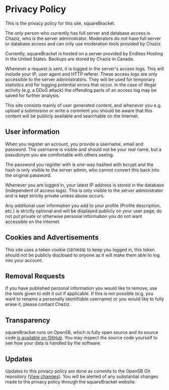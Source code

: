 # Privacy Policy

This is the privacy policy for this site, squareBracket.

The only person who currently has full server and database access is Chaziz, who is the server administrator. Moderators do not have full server or database access and can only use moderation tools provided by Chaziz.

Currently, squareBracket is hosted on a server provided by Endless Hosting in the United States. Backups are stored by Chaziz in Canada.

Whenever a request is sent, it is logged in the server's access logs. This will include your IP, user agent and HTTP referer. These access logs are only accessible to the server administrators. They will be used for temporary statistics and for logging potential errors that occur. In the case of illegal activity (e.g. a DDoS attack) the offending parts of an access log may be saved for further analysis.

This site consists mainly of user generated content, and whenever you e.g. upload a submission or write a comment you should be aware that this content will be publicly available and searchable on the Internet.

## User information
When you register an account, you provide a username, email and password. The username is visible and should not be your real name, but a pseudonym you are comfortable with others seeing.

The password you register with is one-way hashed with bcrypt and the hash is only visible to the server admin, who cannot convert this back into the original password.

Whenever you are logged in, your latest IP address is stored in the database (independent of access logs). This is only visible to the server administrator and is kept strictly private unless abuse occurs.

Any additional user information you add to your profile (Profile description, etc.) is strictly optional and will be displayed publicly on your user page, do not put private or otherwise personal information you do not want accessible on the internet.

## Cookies and Advertisements
This site uses a token cookie (`SBTOKEN`) to keep you logged in, this token should not be publicly disclosed to *anyone* as it will make them able to log into your account.

## Removal Requests
If you have published personal information you would like to remove, use the tools given to edit it out if applicable. If this is not possible (e.g. you want to rename a personally identifiable username) or you would like to fully erase it, please contact Chaziz.

## Transparency
squareBracket runs on OpenSB, which is fully open source and its source code [is available on GitHub](https://github.com/Bluffingo/OpenSB). You may inspect the source code yourself to see how your data is handled by the software.

## Updates
Updates to this privacy policy are done as commits to the OpenSB Git repository ([View changes](https://github.com/Bluffingo/OpenSB/blob/main/private/skins/common/markdown/privacy_policy.md)). You will be alerted of any substantial changes made to the privacy policy through the squareBracket website.
